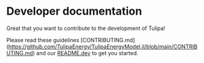 # Developer documentation

Great that you want to contribute to the development of Tulipa!

Please read these guidelines [CONTRIBUTING.md] (<https://github.com/TulipaEnergy/TulipaEnergyModel.jl/blob/main/CONTRIBUTING.md>) and our [README.dev](https://github.com/TulipaEnergy/TulipaEnergyModel.jl/blob/main/README.dev.md) to get you started.
